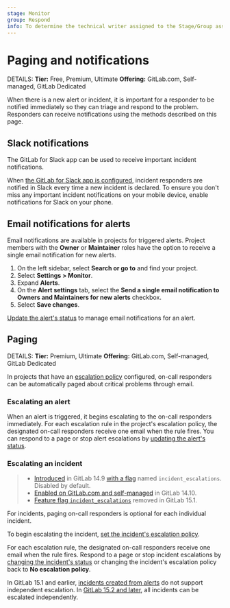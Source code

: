 ```yaml
---
stage: Monitor
group: Respond
info: To determine the technical writer assigned to the Stage/Group associated with this page, see https://handbook.gitlab.com/handbook/product/ux/technical-writing/#assignments
---
```


# Paging and notifications

DETAILS:
**Tier:** Free, Premium, Ultimate
**Offering:** GitLab.com, Self-managed, GitLab Dedicated

When there is a new alert or incident, it is important for a responder to be notified
immediately so they can triage and respond to the problem. Responders can receive
notifications using the methods described on this page.

## Slack notifications

The GitLab for Slack app can be used to receive important incident notifications.

When [the GitLab for Slack app is configured](slack.md), incident responders are notified in Slack
every time a new incident is declared. To ensure you don't miss any important incident notifications
on your mobile device, enable notifications for Slack on your phone.

## Email notifications for alerts

Email notifications are available in projects for triggered alerts. Project
members with the **Owner** or **Maintainer** roles have the option to receive
a single email notification for new alerts.

1. On the left sidebar, select **Search or go to** and find your project.
1. Select **Settings > Monitor**.
1. Expand **Alerts**.
1. On the **Alert settings** tab, select the
   **Send a single email notification to Owners and Maintainers for new alerts** checkbox.
1. Select **Save changes**.

[Update the alert's status](alerts.md#change-an-alerts-status) to manage email notifications for an alert.

## Paging

DETAILS:
**Tier:** Premium, Ultimate
**Offering:** GitLab.com, Self-managed, GitLab Dedicated

In projects that have an [escalation policy](escalation_policies.md) configured, on-call responders
can be automatically paged about critical problems through email.

### Escalating an alert

When an alert is triggered, it begins escalating to the on-call responders immediately.
For each escalation rule in the project's escalation policy, the designated on-call
responders receive one email when the rule fires. You can respond to a page
or stop alert escalations by [updating the alert's status](alerts.md#change-an-alerts-status).

### Escalating an incident

> - [Introduced](https://gitlab.com/groups/gitlab-org/-/epics/5716) in GitLab 14.9 [with a flag](../../administration/feature_flags.md) named `incident_escalations`. Disabled by default.
> - [Enabled on GitLab.com and self-managed](https://gitlab.com/gitlab-org/gitlab/-/issues/345769) in GitLab 14.10.
> - [Feature flag `incident_escalations`](https://gitlab.com/gitlab-org/gitlab/-/issues/345769) removed in GitLab 15.1.

For incidents, paging on-call responders is optional for each individual incident.

To begin escalating the incident, [set the incident's escalation policy](manage_incidents.md#change-escalation-policy).

For each escalation rule, the designated on-call responders receive one email when
the rule fires. Respond to a page or stop incident escalations by
[changing the incident's status](manage_incidents.md#change-status) or
changing the incident's escalation policy back to **No escalation policy**.

In GitLab 15.1 and earlier, [incidents created from alerts](manage_incidents.md#from-an-alert)
do not support independent escalation. In [GitLab 15.2 and later](https://gitlab.com/gitlab-org/gitlab/-/issues/356057),
all incidents can be escalated independently.
